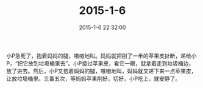 ﻿---
title: "2015-1-6"
date: 2015-1-6 22:32:00
tags: 文字
categories: 爸爸
---
小P急死了，抱着妈妈的腿，嗷嗷地叫。妈妈就把削了一半的苹果皮扯断，递给小P，“把它放到垃圾桶里去”。小P接过苹果皮，看它一眼，就拿着走到垃圾桶边，放了进去。然后，小P又抱着妈妈的腿，嗷嗷地叫，妈妈就又递下来一点苹果皮，让放垃圾桶里。三番五次，等妈妈苹果削好，切好，小P吃上，就安静了。 ​​​​ 
